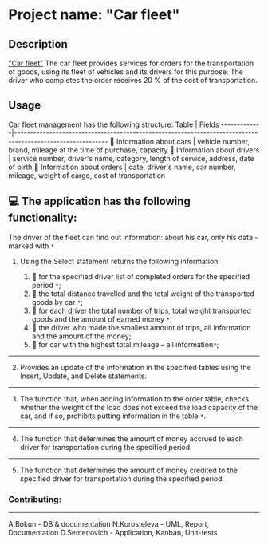 # Project name: "Car fleet"
Description
------------------
["Car fleet"](https://docs.google.com/document/d/10ehak4I5c0Vl53EqSSB33n9ijM-K8qSVYNXO3AeCq50/edit?usp=sharing) The car fleet provides services for orders for the transportation of goods, using its fleet of vehicles and its drivers for this purpose. The driver who completes the order receives 20 % of the cost of transportation.

Usage
------------------
Car fleet management has the following structure:
Table | Fields
-------------|----------------------------------------------------------------------------------------------------------- 
🚙 Information about cars | vehicle number, brand, mileage at the time of purchase, capacity
🧔 Information about drivers | service number, driver's name, category, length of service, address, date of birth
📃 Information about orders | date, driver's name, car number, mileage, weight of cargo, cost of transportation

💻 The application has the following functionality:
----------------------------------------------------------------------------------------------------------- 
The driver of the fleet can find out information: about his car, only his data - marked with `*`

1. Using the Select statement returns the following information:
   
   1. 📌 for the specified driver list of completed orders for the specified period `*`;                                              
   1. 📌 the total distance travelled and the total weight of the transported goods by car `*`;
   1. 📌 for each driver the total number of trips, total weight transported goods and the amount of earned money `*`;   
   1. 📌 the driver who made the smallest amount of trips, all information and the amount of the money;
   1. 📌 for car with the highest total mileage – all information`*`; 
  
  --------------------------------------------------------------------------------------------------------------
2. Provides an update of the information in the specified tables using the Insert, Update, and Delete statements.

-------------------------------------------------------------------------------------
3. The function that, when adding information to the order table,
checks whether the weight of the load does not exceed the load capacity of the car, and if so, prohibits putting information in the table `*`.

----------------------------------------------------------------------------------------
4. The function that determines the amount of money accrued to each driver for transportation during the specified period.

----------------------------------------------------------------------------------------------
5. The function that determines the amount of money credited to the specified driver for transportation during the specified period.

### Contributing:
-------------------
   A.Bokun - DB & documentation
   N.Korosteleva - UML, Report, Documentation
   D.Semenovich - Application, Kanban, Unit-tests
